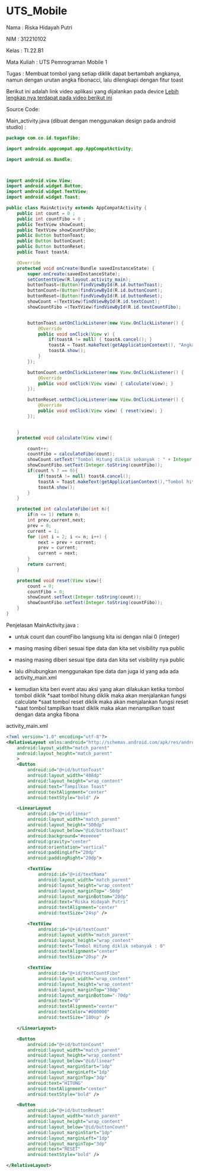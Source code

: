 # UTS_Mobile

Nama : Riska Hidayah Putri

NIM : 312210102

Kelas : TI.22.B1

Mata Kuliah : UTS Pemrograman Mobile 1

Tugas : Membuat tombol yang setiap diklik dapat bertambah angkanya, namun dengan urutan angka fibonacci, lalu dilengkapi dengan fitur toast

Berikut ini adalah link video aplikasi yang dijalankan pada device [Lebih lengkap nya terdapat pada video berikut ini](https://youtu.be/8g4pc2CwqE0?si=h4bQHx19olYGWOZ5)

Source Code:

Main_activity.java (dibuat dengan menggunakan design pada android studio) :
```java
package com.co.id.tugasfibo;

import androidx.appcompat.app.AppCompatActivity;

import android.os.Bundle;



import android.view.View;
import android.widget.Button;
import android.widget.TextView;
import android.widget.Toast;

public class MainActivity extends AppCompatActivity {
    public int count = 0 ;
    public int countFibo = 0 ;
    public TextView showCount;
    public TextView showCountFibo;
    public Button buttonToast;
    public Button buttonCount;
    public Button buttonReset;
    public Toast toastA;

    @Override
    protected void onCreate(Bundle savedInstanceState) {
        super.onCreate(savedInstanceState);
        setContentView(R.layout.activity_main);
        buttonToast=(Button)findViewById(R.id.buttonToast);
        buttonCount=(Button)findViewById(R.id.buttonCount);
        buttonReset=(Button)findViewById(R.id.buttonReset);
        showCount =(TextView)findViewById(R.id.textCount);
        showCountFibo =(TextView)findViewById(R.id.textCountFibo);


        buttonToast.setOnClickListener(new View.OnClickListener() {
            @Override
            public void onClick(View v) {
                if(toastA != null) { toastA.cancel(); }
                toastA = Toast.makeText(getApplicationContext(), "Angka Fibonacci : " + countFibo, Toast.LENGTH_SHORT);
                toastA.show();
            }
        });

        buttonCount.setOnClickListener(new View.OnClickListener() {
            @Override
            public void onClick(View view) { calculate(view); }
        });

        buttonReset.setOnClickListener(new View.OnClickListener() {
            @Override
            public void onClick(View view) { reset(view); }
        });


    }
    protected void calculate(View view){

        count++;
        countFibo = calculateFibo(count);
        showCount.setText("Tombol Hitung diklik sebanyak : " + Integer.toString(count));
        showCountFibo.setText(Integer.toString(countFibo));
        if(count % 7 == 0){
            if(toastA != null) toastA.cancel();
            toastA = Toast.makeText(getApplicationContext(),"Tombol hitung diklik : "+ count + " Kali", Toast.LENGTH_SHORT);
            toastA.show();
        }
    }

    protected int calculateFibo(int n){
        if(n <= 1) return n;
        int prev,current,next;
        prev = 0;
        current = 1;
        for (int i = 2; i <= n; i++) {
            next = prev + current;
            prev = current;
            current = next;
        }
        return current;
    }

    protected void reset(View view){
        count = 0;
        countFibo = 0;
        showCount.setText(Integer.toString(count));
        showCountFibo.setText(Integer.toString(countFibo));
    }
}
```
Penjelasan MainActivity.java :

* untuk count dan countFibo langsung kita isi dengan nilai 0 (integer)

* masing masing diberi sesuai tipe data dan kita set visibility nya public

* masing masing diberi sesuai tipe data dan kita set visibility nya public

* lalu dihubungkan menggunakan tipe data dan juga id yang ada ada activity_main.xml

* kemudian kita beri event atau aksi yang akan dilakukan ketika tombol tombol diklik
*saat tombol hitung diklik maka akan menjalankan fungsi calculate
*saat tombol reset diklik maka akan menjalankan fungsi reset
*saat tombol tampilkan toast diklik maka akan menampilkan toast dengan data angka fibona


activity_main.xml
```xml
<?xml version="1.0" encoding="utf-8"?>
<RelativeLayout xmlns:android="http://schemas.android.com/apk/res/android"
    android:layout_width="match_parent"
    android:layout_height="match_parent"
    >
    <Button
        android:id="@+id/buttonToast"
        android:layout_width="408dp"
        android:layout_height="wrap_content"
        android:text="Tampilkan Toast"
        android:textAlignment="center"
        android:textStyle="bold" />

    <LinearLayout
        android:id="@+id/linear"
        android:layout_width="match_parent"
        android:layout_height="500dp"
        android:layout_below="@id/buttonToast"
        android:background="#eeeeee"
        android:gravity="center"
        android:orientation="vertical"
        android:paddingLeft="20dp"
        android:paddingRight="20dp">

        <TextView
            android:id="@+id/textNama"
            android:layout_width="match_parent"
            android:layout_height="wrap_content"
            android:layout_marginTop="-50dp"
            android:layout_marginBottom="20dp"
            android:text="Riska Hidayah Putri"
            android:textAlignment="center"
            android:textSize="24sp" />

        <TextView
            android:id="@+id/textCount"
            android:layout_width="match_parent"
            android:layout_height="wrap_content"
            android:text="Tombol Hitung diklik sebanyak : 0"
            android:textAlignment="center"
            android:textSize="20sp" />

        <TextView
            android:id="@+id/textCountFibo"
            android:layout_width="wrap_content"
            android:layout_height="wrap_content"
            android:layout_marginTop="30dp"
            android:layout_marginBottom="-70dp"
            android:text="0"
            android:textAlignment="center"
            android:textColor="#000000"
            android:textSize="180sp" />

    </LinearLayout>

    <Button
        android:id="@+id/buttonCount"
        android:layout_width="match_parent"
        android:layout_height="wrap_content"
        android:layout_below="@id/linear"
        android:layout_marginStart="1dp"
        android:layout_marginLeft="1dp"
        android:layout_marginTop="3dp"
        android:text="HITUNG"
        android:textAlignment="center"
        android:textStyle="bold" />

    <Button
        android:id="@+id/buttonReset"
        android:layout_width="match_parent"
        android:layout_height="wrap_content"
        android:layout_below="@id/buttonCount"
        android:layout_marginStart="1dp"
        android:layout_marginLeft="1dp"
        android:layout_marginTop="3dp"
        android:text="RESET"
        android:textStyle="bold" />

</RelativeLayout>
```
